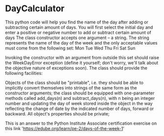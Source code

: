 # DayCalculator
This python code will help you find the name of the day after adding or subtracting certain amount of days. 
You will first select the initial day and enter a positive or negative number to add or subtract certain amount of days
The class constructor accepts one argument – a string. The string represents the name of the day of the week and the only 
acceptable values must come from the following set: Mon Tue Wed Thu Fri Sat Sun

Invoking the constructor with an argument from outside this set should raise the WeekDayError exception 
(define it yourself; don't worry, we'll talk about the objective nature of exceptions soon). The class should provide the following facilities:

Objects of the class should be "printable", i.e. they should be able to implicitly convert themselves into strings of the same form as the constructor arguments;
the class should be equipped with one-parameter methods called add_days(n) and subtract_days(n), with n being an integer number and updating the day of week stored 
inside the object in the way reflecting the change of date by the indicated number of days, forward or backward.
All object's properties should be private;

This is an answer to the Python Institute Associate certification exercise on this link 'https://edube.org/learn/pe-2/days-of-the-week-1'
